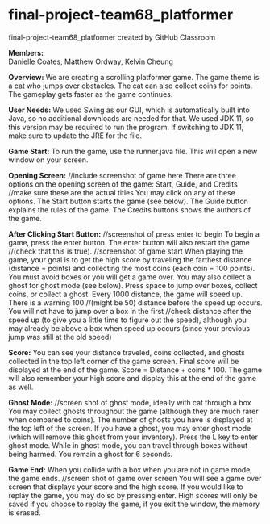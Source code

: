 # final-project-team68_platformer
final-project-team68_platformer created by GitHub Classroom

**Members:** \
Danielle Coates, Matthew Ordway, Kelvin Cheung

**Overview:** 
We are creating a scrolling platformer game. The game theme is a cat who jumps over obstacles. The cat can also collect coins for points. The gameplay gets faster as the game continues.

**User Needs:** 
We used Swing as our GUI, which is automatically built into Java, so no additional downloads are needed for that.  We used JDK 11, so this version may be required to run the program. If switching to JDK 11, make sure to update the JRE for the file.

**Game Start:** 
To run the game, use the runner.java file.  This will open a new window on your screen.

**Opening Screen:**
//include screenshot of game here
There are three options on the opening screen of the game: Start, Guide, and Credits //make sure these are the actual titles
You may click on any of these options.
The Start button starts the game (see below).
The Guide button explains the rules of the game.
The Credits buttons shows the authors of the game.

**After Clicking Start Button:**
//screenshot of press enter to begin
To begin a game, press the enter button. The enter button will also restart the game //(check that this is true).
//screenshot of game start
When playing the game, your goal is to get the high score by traveling the farthest distance (distance = points) and collecting the most coins (each coin = 100 points).
You must avoid boxes or you will get a game over. 
You may also collect a ghost for ghost mode (see below).
Press space to jump over boxes, collect coins, or collect a ghost. 
Every 1000 distance, the game will speed up. There is a warning 100 //(might be 50) distance before the speed up occurs. You will not have to jump over a box in the first //check distance  after the speed up (to give you a little time to figure out the speed), although you may already be above a box when speed up occurs (since your previous jump was still at the old speed)

**Score:**
You can see your distance traveled, coins collected, and ghosts collected in the top left corner of the game screen.
Final score will be displayed at the end of the game. Score = Distance + coins * 100.
The game will also remember your high score and display this at the end of the game as well.

**Ghost Mode:**
//screen shot of ghost mode, ideally with cat through a box
You may collect ghosts throughout the game (although they are much rarer when compared to coins).
The number of ghosts you have is displayed at the top left of the screen.
If you have a ghost, you may enter ghost mode (which will remove this ghost from your inventory).
Press the L key to enter ghost mode.
While in ghost mode, you can travel through boxes without being harmed.
You remain a ghost for 6 seconds.

**Game End:**
When you collide with a box when you are not in game mode, the game ends.
//screen shot of game over screen
You will see a game over screen that displays your score and the high score.
If you would like to replay the game, you may do so by pressing enter.
High scores will only be saved if you choose to replay the game, if you exit the window, the memory is erased.


